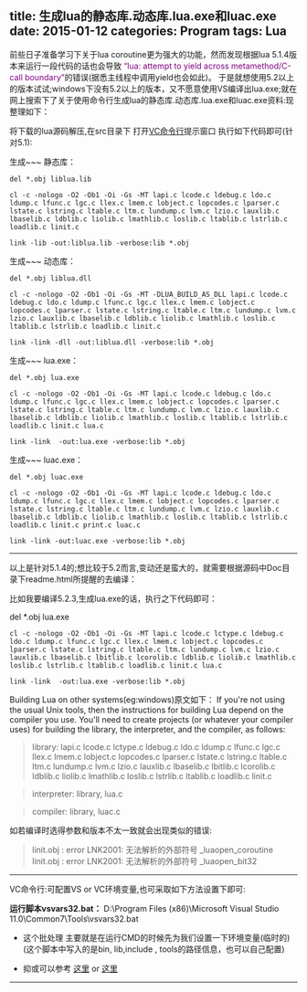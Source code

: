 title: 生成lua的静态库.动态库.lua.exe和luac.exe
date: 2015-01-12
categories: Program
tags: Lua
---

前些日子准备学习下关于lua coroutine更为强大的功能，然而发现根据lua 5.1.4版本来运行一段代码的话也会导致 <font color="purple">“lua: attempt to yield across metamethod/C-call boundary”</font>的错误(据悉主线程中调用yield也会如此)。
于是就想使用5.2以上的版本试试;windows下没有5.2以上的版本，又不愿意使用VS编译出lua.exe;就在网上搜索下了关于使用命令行生成lua的静态库.动态库.lua.exe和luac.exe资料:现整理如下：

<!-- more -->

将下载的lua源码解压,在src目录下 打开[VC命令行](#jump)提示窗口 执行如下代码即可(针对5.1):
 
生成~~~ 静态库：
```
del *.obj liblua.lib
 
cl -c -nologo -O2 -Ob1 -Oi -Gs -MT lapi.c lcode.c ldebug.c ldo.c ldump.c lfunc.c lgc.c llex.c lmem.c lobject.c lopcodes.c lparser.c lstate.c lstring.c ltable.c ltm.c lundump.c lvm.c lzio.c lauxlib.c lbaselib.c ldblib.c liolib.c lmathlib.c loslib.c ltablib.c lstrlib.c loadlib.c linit.c
 
link -lib -out:liblua.lib -verbose:lib *.obj
```
生成~~~ 动态库： 
```
del *.obj liblua.dll
 
cl -c -nologo -O2 -Ob1 -Oi -Gs -MT -DLUA_BUILD_AS_DLL lapi.c lcode.c ldebug.c ldo.c ldump.c lfunc.c lgc.c llex.c lmem.c lobject.c lopcodes.c lparser.c lstate.c lstring.c ltable.c ltm.c lundump.c lvm.c lzio.c lauxlib.c lbaselib.c ldblib.c liolib.c lmathlib.c loslib.c ltablib.c lstrlib.c loadlib.c linit.c
 
link -link -dll -out:liblua.dll -verbose:lib *.obj
```
 
生成~~~ lua.exe：
```
del *.obj lua.exe
 
cl -c -nologo -O2 -Ob1 -Oi -Gs -MT lapi.c lcode.c ldebug.c ldo.c ldump.c lfunc.c lgc.c llex.c lmem.c lobject.c lopcodes.c lparser.c lstate.c lstring.c ltable.c ltm.c lundump.c lvm.c lzio.c lauxlib.c lbaselib.c ldblib.c liolib.c lmathlib.c loslib.c ltablib.c lstrlib.c loadlib.c linit.c lua.c
 
link -link  -out:lua.exe -verbose:lib *.obj
```
生成~~~ luac.exe：

```
del *.obj luac.exe
 
cl -c -nologo -O2 -Ob1 -Oi -Gs -MT lapi.c lcode.c ldebug.c ldo.c ldump.c lfunc.c lgc.c llex.c lmem.c lobject.c lopcodes.c lparser.c lstate.c lstring.c ltable.c ltm.c lundump.c lvm.c lzio.c lauxlib.c lbaselib.c ldblib.c liolib.c lmathlib.c loslib.c ltablib.c lstrlib.c loadlib.c linit.c print.c luac.c
 
link -link -out:luac.exe -verbose:lib *.obj
```
-----  

以上是针对5.1.4的;想比较于5.2而言,变动还是蛮大的，就需要根据源码中Doc目录下readme.html所提醒的去编译：

比如我要编译5.2.3,生成lua.exe的话，执行之下代码即可：

del *.obj lua.exe   
``` 
cl -c -nologo -O2 -Ob1 -Oi -Gs -MT lapi.c lcode.c lctype.c ldebug.c ldo.c ldump.c lfunc.c lgc.c llex.c lmem.c lobject.c lopcodes.c lparser.c lstate.c lstring.c ltable.c ltm.c lundump.c lvm.c lzio.c lauxlib.c lbaselib.c lbitlib.c lcorolib.c ldblib.c liolib.c lmathlib.c loslib.c lstrlib.c ltablib.c loadlib.c linit.c lua.c  

link -link  -out:lua.exe -verbose:lib *.obj  
```
Building Lua on other systems(eg:windows)原文如下：
If you're not using the usual Unix tools, then the instructions for building Lua depend on the compiler you use. You'll need to create projects (or whatever your compiler uses) for building the library, the interpreter, and the compiler, as follows:

>library:
lapi.c lcode.c lctype.c ldebug.c ldo.c ldump.c lfunc.c lgc.c llex.c lmem.c lobject.c lopcodes.c lparser.c lstate.c lstring.c ltable.c ltm.c lundump.c lvm.c lzio.c lauxlib.c lbaselib.c lbitlib.c lcorolib.c ldblib.c liolib.c lmathlib.c loslib.c lstrlib.c ltablib.c loadlib.c linit.c

>interpreter:
library, lua.c

>compiler:
library, luac.c

如若编译时选得参数和版本不太一致就会出现类似的错误:
>linit.obj : error LNK2001: 无法解析的外部符号 _luaopen_coroutine
>linit.obj : error LNK2001: 无法解析的外部符号 _luaopen_bit32

-----   

<span id = "jump">VC命令行</span>:可配置VS or VC环境变量,也可采取如下方法设置下即可:

**运行脚本vsvars32.bat：**
D:\Program Files (x86)\Microsoft Visual Studio 11.0\Common7\Tools\vsvars32.bat

* 这个批处理 主要就是在运行CMD的时候先为我们设置一下环境变量(临时的) (这个脚本中写入的是bin, lib,include , tools的路径信息，也可以自己配置)

* 抑或可以参考 [这里](http://www.cppblog.com/ownwaterloo/archive/2009/04/15/80059.aspx) or [这里](http://www.cnblogs.com/bluestorm/p/3321558.html)

<script type="text/javascript" src="http://blogparts.giffy.me/0013/parts.js"></script>

-----